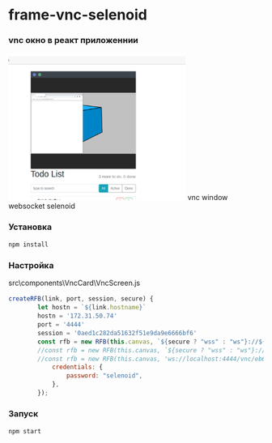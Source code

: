 # frame-vnc-selenoid
### vnc окно в реакт приложеннии
  <img src="docs/vnc-window.png" width="350" />
 vnc window websocket selenoid

### Установка
```sh
npm install
```

### Настройка
src\components\VncCard\VncScreen.js
```js
createRFB(link, port, session, secure) {
        let hostn = `${link.hostname}`
        hostn = '172.31.50.74'
        port = '4444'
        session = '0aed1c282da51632f51e9da9e6666bf6'
        const rfb = new RFB(this.canvas, `${secure ? "wss" : "ws"}://${hostn}:${port}/vnc/${session}`, {
        //const rfb = new RFB(this.canvas, `${secure ? "wss" : "ws"}://${hostn}:${port}/ws/vnc/${session}`, {
        //const rfb = new RFB(this.canvas, 'ws://localhost:4444/vnc/eb65afc264c6a66a7b8482d2868e4256', {
            credentials: {
                password: "selenoid",
            },
        });
```

### Запуск
```sh
npm start
```
